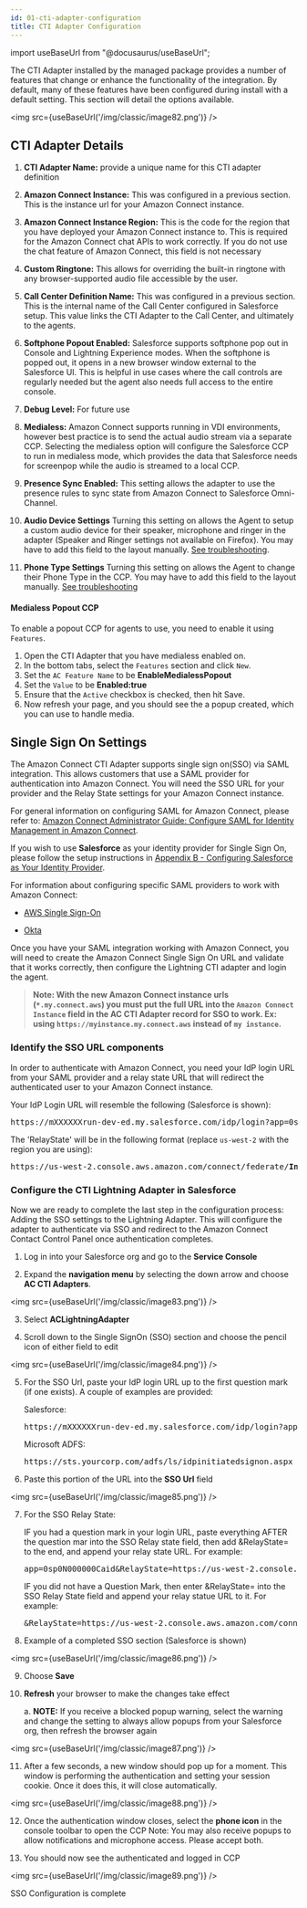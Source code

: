 ```yaml
---
id: 01-cti-adapter-configuration
title: CTI Adapter Configuration
---
```


import useBaseUrl from "@docusaurus/useBaseUrl";

The CTI Adapter installed by the managed package provides a number of
features that change or enhance the functionality of the integration. By
default, many of these features have been configured during install with
a default setting. This section will detail the options available.

<img src={useBaseUrl('/img/classic/image82.png')} />

## CTI Adapter Details

1.  **CTI Adapter Name:** provide a unique name for this CTI adapter
    definition

2.  **Amazon Connect Instance:** This was configured in a previous
    section. This is the instance url for your Amazon Connect
    instance.

3.  **Amazon Connect Instance Region:** This is the code for the region
    that you have deployed your Amazon Connect instance to. This is
    required for the Amazon Connect chat APIs to work correctly. If you
    do not use the chat feature of Amazon Connect, this field is not
    necessary

4.  **Custom Ringtone:** This allows for overriding the built-in
    ringtone with any browser-supported audio file accessible by the
    user.

5.  **Call Center Definition Name:** This was configured in a previous
    section. This is the internal name of the Call Center configured in
    Salesforce setup. This value links the CTI Adapter to the Call
    Center, and ultimately to the agents.

6.  **Softphone Popout Enabled:** Salesforce supports softphone pop out
    in Console and Lightning Experience modes. When the softphone is
    popped out, it opens in a new browser window external to the
    Salesforce UI. This is helpful in use cases where the call controls
    are regularly needed but the agent also needs full access to the
    entire console.

7.  **Debug Level:** For future use

8.  **Medialess:** Amazon Connect supports running in VDI environments,
    however best practice is to send the actual audio stream via a
    separate CCP. Selecting the medialess option will configure the
    Salesforce CCP to run in medialess mode, which provides the data
    that Salesforce needs for screenpop while the audio is streamed to a
    local CCP.

9.  **Presence Sync Enabled:** This setting allows the adapter to use
    the presence rules to sync state from Amazon Connect to Salesforce
    Omni-Channel.

10. **Audio Device Settings** Turning this setting on allows the Agent 
    to setup a custom audio device for their speaker, microphone and 
    ringer in the adapter (Speaker and Ringer settings not available on Firefox). 
    You may have to add this field to the layout manually. [See troubleshooting](/docs/classic/installation/06-cti-adapter-installation-troubleshooting).

11. **Phone Type Settings** Turning this setting on allows the Agent to 
    change their Phone Type in the CCP. You may have to add this field to 
    the layout manually. [See troubleshooting](/docs/classic/installation/06-cti-adapter-installation-troubleshooting)

#### Medialess Popout CCP
To enable a popout CCP for agents to use, you need to enable it using `Features`. 

1. Open the CTI Adapter that you have medialess enabled on.
2. In the bottom tabs, select the `Features` section and click `New`.
3. Set the `AC Feature Name` to be **EnableMedialessPopout**
4. Set the `Value` to be **Enabled:true**
5. Ensure that the `Active` checkbox is checked, then hit Save.
6. Now refresh your page, and you should see the a popup created, which you can use to handle media.

## Single Sign On Settings

The Amazon Connect CTI Adapter supports single sign on(SSO) via SAML
integration. This allows customers that use a SAML provider for
authentication into Amazon Connect. You will need the SSO URL for your
provider and the Relay State settings for your Amazon Connect instance.

For general information on configuring SAML for Amazon Connect, please
refer to: [Amazon Connect Administrator Guide: Configure SAML for
Identity Management in Amazon
Connect](https://docs.aws.amazon.com/connect/latest/adminguide/configure-saml).

If you wish to use **Salesforce** as your identity provider for Single
Sign On, please follow the setup instructions in [Appendix B - Configuring Salesforce as Your Identity Provider](/docs/classic/appendices/appendix-b-configuring-salesforce-as-your-identity-provider/01-configuring-salesforce-as-your-identity-provider).

For information about configuring specific SAML providers to work with
Amazon Connect:

-   [AWS Single
    Sign-On](https://aws.amazon.com/blogs/contact-center/enabling-federation-with-aws-single-sign-on-and-amazon-connect/)

-   [Okta](https://aws.amazon.com/blogs/contact-center/configure-single-sign-on-for-amazon-connect-using-okta/)

Once you have your SAML integration working with Amazon Connect, you
will need to create the Amazon Connect Single Sign On URL and validate
that it works correctly, then configure the Lightning CTI adapter and
login the agent.

> **Note: With the new Amazon Connect instance urls (`*.my.connect.aws`) you must put the full URL into the `Amazon Connect Instance` field in the AC CTI Adapter record for SSO to work. Ex: using `https://myinstance.my.connect.aws` instead of `my instance`.**

### Identify the SSO URL components

In order to authenticate with Amazon Connect, you need your IdP login
URL from your SAML provider and a relay state URL that will redirect the
authenticated user to your Amazon Connect instance.

Your IdP Login URL will resemble the following (Salesforce is shown):

<pre>https://mXXXXXXrun-dev-ed.my.salesforce.com/idp/login?app=0sp0N000000Caid</pre>

The 'RelayState' will be in the following format (replace `us-west-2` with the region you are using):

<pre>https://us-west-2.console.aws.amazon.com/connect/federate/<b>InstanceId</b>?destination=%2Fconnect%2Fccp</pre>

### Configure the CTI Lightning Adapter in Salesforce

Now we are ready to complete the last step in the configuration process:
Adding the SSO settings to the Lightning Adapter. This will configure
the adapter to authenticate via SSO and redirect to the Amazon Connect
Contact Control Panel once authentication completes.

1.  Log in into your Salesforce org and go to the **Service Console**

2.  Expand the **navigation menu** by selecting the down arrow and
    choose **AC CTI Adapters**.

<img src={useBaseUrl('/img/classic/image83.png')} />

3.  Select **ACLightningAdapter**

4.  Scroll down to the Single SignOn (SSO) section and choose the pencil
    icon of either field to edit
    

<img src={useBaseUrl('/img/classic/image84.png')} />

5.  For the SSO Url, paste your IdP login URL up to the first question
    mark (if one exists). A couple of examples are provided:
    
    Salesforce:
    <pre>https://mXXXXXXrun-dev-ed.my.salesforce.com/idp/login?app=0sp0N000000Caid</pre>

    Microsoft ADFS:
    <pre>https://sts.yourcorp.com/adfs/ls/idpinitiatedsignon.aspx</pre>

6.  Paste this portion of the URL into the **SSO Url** field

<img src={useBaseUrl('/img/classic/image85.png')} />

7.  For the SSO Relay State:

    IF you had a question mark in your login URL, paste everything AFTER
    the question mar into the SSO Relay state field, then add
    &RelayState= to the end, and append your relay state URL.
    For example:

    <pre>app=0sp0N000000Caid&RelayState=https://us-west-2.console.aws.amazon.com/connect/federate/<b>InstanceId</b>?destination=%2Fconnect%2Fccp</pre>

    IF you did not have a Question Mark, then enter &RelayState= into
    the SSO Relay State field and append your relay statue URL to it.
    For example:

    <pre>&RelayState=https://us-west-2.console.aws.amazon.com/connect/federate/<b>instanceId</b>?destination=%2Fconnect%2Fccp</pre>

8.  Example of a completed SSO section (Salesforce is shown)

<img src={useBaseUrl('/img/classic/image86.png')} />

9.  Choose **Save**

10. **Refresh** your browser to make the changes take effect

    a.  **NOTE:** If you receive a blocked popup warning, select the
        warning and change the setting to always allow popups from your
        Salesforce org, then refresh the browser again
    

<img src={useBaseUrl('/img/classic/image87.png')} />

11. After a few seconds, a new window should pop up for a moment. This
    window is performing the authentication and setting your session
    cookie. Once it does this, it will close automatically.

<img src={useBaseUrl('/img/classic/image88.png')} />

12. Once the authentication window closes, select the **phone icon** in
    the console toolbar to open the CCP
    Note: You may also receive popups to allow notifications and
    microphone access. Please accept both.

13. You should now see the authenticated and logged in CCP

<img src={useBaseUrl('/img/classic/image89.png')} />

SSO Configuration is complete
